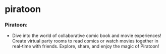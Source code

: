 # piratoon

### Piratoon: 
- Dive into the world of collaborative comic book and movie experiences! Create virtual party rooms to read comics or watch movies together in real-time with friends. Explore, share, and enjoy the magic of Piratoon!
